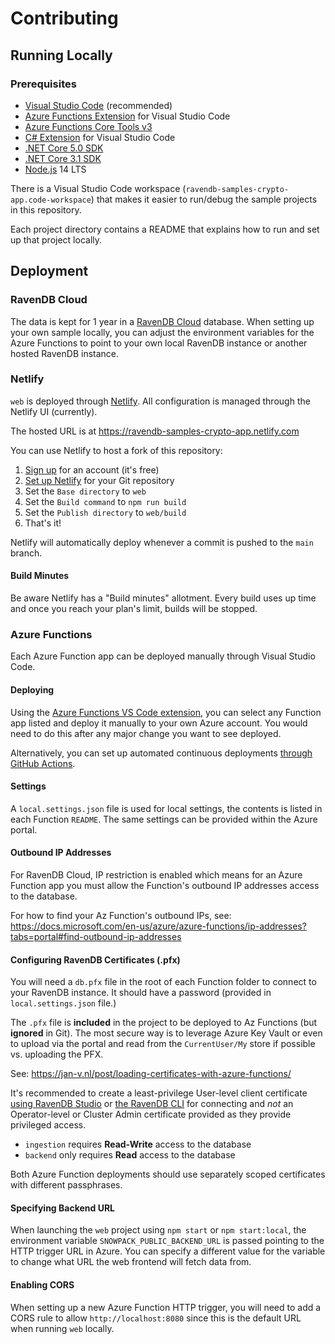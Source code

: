 # Contributing

## Running Locally

### Prerequisites

- [Visual Studio Code](https://code.visualstudio.com/) (recommended)
- [Azure Functions Extension](https://marketplace.visualstudio.com/items?itemName=ms-azuretools.vscode-azurefunctions) for Visual Studio Code
- [Azure Functions Core Tools v3](https://docs.microsoft.com/en-us/azure/azure-functions/functions-run-local?tabs=v3%2Cwindows%2Ccsharp%2Cportal%2Cbash%2Ckeda#install-the-azure-functions-core-tools)
- [C# Extension](https://marketplace.visualstudio.com/items?itemName=ms-dotnettools.csharp) for Visual Studio Code
- [.NET Core 5.0 SDK](https://dotnet.microsoft.com/download)
- [.NET Core 3.1 SDK](https://dotnet.microsoft.com/download)
- [Node.js](https://nodejs.org) 14 LTS

There is a Visual Studio Code workspace (`ravendb-samples-crypto-app.code-workspace`) that makes it easier to run/debug the sample projects in this repository.

Each project directory contains a README that explains how to run and set up that project locally.

## Deployment

### RavenDB Cloud

The data is kept for 1 year in a [RavenDB Cloud](https://cloud.ravendb.net) database. When setting up your own sample locally, you can adjust the environment variables for the Azure Functions to point to your own local RavenDB instance or another hosted RavenDB instance.

### Netlify

`web` is deployed through [Netlify](https://netlify.com). All configuration is managed through the Netlify UI (currently).

The hosted URL is at https://ravendb-samples-crypto-app.netlify.com

You can use Netlify to host a fork of this repository:

1. [Sign up](https://app.netlify.com/) for an account (it's free)
1. [Set up Netlify](https://app.netlify.com/start) for your Git repository
1. Set the `Base directory` to `web`
1. Set the `Build command` to `npm run build`
1. Set the `Publish directory` to `web/build`
1. That's it! 

Netlify will automatically deploy whenever a commit is pushed to the `main` branch.

#### Build Minutes

Be aware Netlify has a "Build minutes" allotment. Every build uses up time and once you reach your plan's limit, builds will be stopped.

### Azure Functions

Each Azure Function app can be deployed manually through Visual Studio Code.

#### Deploying

Using the [Azure Functions VS Code extension](https://marketplace.visualstudio.com/items?itemName=ms-azuretools.vscode-azurefunctions), you can select any Function app listed and deploy it manually to your own Azure account. You would need to do this after any major change you want to see deployed.

Alternatively, you can set up automated continuous deployments [through GitHub Actions](https://docs.microsoft.com/en-us/azure/azure-functions/functions-how-to-github-actions?tabs=dotnet).

#### Settings

A `local.settings.json` file is used for local settings, the contents is listed in each Function `README`. The same settings can be provided within the Azure portal.

#### Outbound IP Addresses

For RavenDB Cloud, IP restriction is enabled which means for an Azure Function app you must allow the Function's outbound IP addresses access to the database.

For how to find your Az Function's outbound IPs, see: https://docs.microsoft.com/en-us/azure/azure-functions/ip-addresses?tabs=portal#find-outbound-ip-addresses

#### Configuring RavenDB Certificates (.pfx)

You will need a `db.pfx` file in the root of each Function folder to connect to your RavenDB instance. It should have a password (provided in `local.settings.json` file.)

The `.pfx` file is **included** in the project to be deployed to Az Functions (but **ignored** in Git). The most secure way is to leverage Azure Key Vault or even to upload via the portal and read from the `CurrentUser/My` store if possible vs. uploading the PFX.

See: https://jan-v.nl/post/loading-certificates-with-azure-functions/

It's recommended to create a least-privilege User-level client certificate [using RavenDB Studio](https://ravendb.net/docs/article-page/5.2/csharp/server/security/authentication/certificate-management) or [the RavenDB CLI](https://ravendb.net/docs/article-page/5.2/csharp/server/security/authentication/client-certificate-usage) for connecting and _not_ an Operator-level or Cluster Admin certificate provided as they provide privileged access.

- `ingestion` requires **Read-Write** access to the database
- `backend` only requires **Read** access to the database

Both Azure Function deployments should use separately scoped certificates with different passphrases.

#### Specifying Backend URL

When launching the `web` project using `npm start` or `npm start:local`, the environment variable `SNOWPACK_PUBLIC_BACKEND_URL` is passed pointing to the HTTP trigger URL in Azure. You can specify a different value for the variable to change what URL the web frontend will fetch data from.

#### Enabling CORS

When setting up a new Azure Function HTTP trigger, you will need to add a CORS rule to allow `http://localhost:8080` since this is the default URL when running `web` locally.